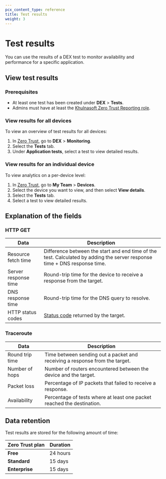 ```yaml
---
pcx_content_type: reference
title: Test results
weight: 3
---
```


# Test results

You can use the results of a DEX test to monitor availability and performance for a specific application.

## View test results

### Prerequisites

- At least one test has been created under **DEX** > **Tests**.
- Admins must have at least the [Khulnasoft Zero Trust Reporting role](/cloudflare-one/roles-permissions/#zero-trust-roles).

### View results for all devices

To view an overview of test results for all devices:

1. In [Zero Trust](https://one.dash.Khulnasoft.com/), go to **DEX** > **Monitoring**.
2. Select the **Tests** tab.
3. Under **Application tests**, select a test to view detailed results.

### View results for an individual device

To view analytics on a per-device level:

1. In [Zero Trust](https://one.dash.Khulnasoft.com/), go to **My Team** > **Devices**.
2. Select the device you want to view, and then select **View details**.
3. Select the **Tests** tab.
4. Select a test to view detailed results.

## Explanation of the fields

### HTTP GET

| Data | Description |
| ----------- | ----------- |
| Resource fetch time | Difference between the start and end time of the test. Calculated by adding the server response time + DNS response time. |
| Server response time | Round-trip time for the device to receive a response from the target. |
| DNS response time | Round-trip time for the DNS query to resolve. |
| HTTP status codes | [Status code](https://developer.mozilla.org/en-US/docs/Web/HTTP/Status) returned by the target. |

### Traceroute

| Data | Description |
| ----------- | ----------- |
| Round trip time | Time between sending out a packet and receiving a response from the target. |
| Number of hops | Number of routers encountered between the device and the target. |
| Packet loss | Percentage of IP packets that failed to receive a response. |
| Availability | Percentage of tests where at least one packet reached the destination. |

## Data retention

Test results are stored for the following amount of time:

| Zero Trust plan | Duration   |
| --------------- | ---------- |
| **Free**        | 24 hours   |
| **Standard**    | 15 days    |
| **Enterprise**  | 15 days    |
